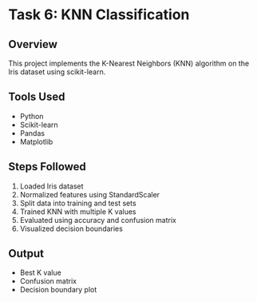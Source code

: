 # Task 6: KNN Classification

## Overview
This project implements the K-Nearest Neighbors (KNN) algorithm on the Iris dataset using scikit-learn.

## Tools Used
- Python
- Scikit-learn
- Pandas
- Matplotlib

## Steps Followed
1. Loaded Iris dataset
2. Normalized features using StandardScaler
3. Split data into training and test sets
4. Trained KNN with multiple K values
5. Evaluated using accuracy and confusion matrix
6. Visualized decision boundaries

## Output
- Best K value
- Confusion matrix
- Decision boundary plot

